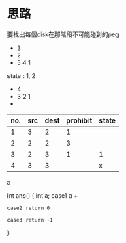 # 思路

要找出每個disk在那階段不可能碰到的peg

- 3
- 2
- 5 4 1

state : 1, 2


- 4
- 3 2 1
-  




| no. | src | dest |prohibit | state|
|---|---|---|---|---|
|1|3|2|1|
|2|2|2|3|
|3|2|3|1|1|2
|4|3|3||x





a

int ans()
{
    int a;
    case1  a +
    

    case2 return 0

    case3 return -1


    
}